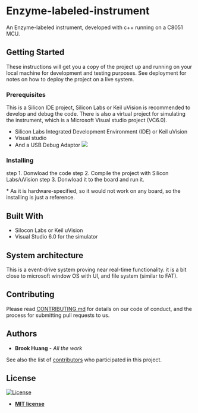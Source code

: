 # Enzyme-labeled-instrument

An Enzyme-labeled instrument, developed with c++ running on a C8051 MCU.

## Getting Started

These instructions will get you a copy of the project up and running on your local machine for development and testing purposes. See deployment for notes on how to deploy the project on a live system.

### Prerequisites

This is a Silicon IDE project, Silicon Labs or Keil uVision is recommended to develop and debug the code. There is also a virtual project for simulating the instrument, which is a Microsoft Visual studio project (VC6.0).

  * Silicon Labs Integrated Development Environment (IDE) or Keil uVision
  * Visual studio
  * And a USB Debug Adaptor ![](https://www.silabs.com/content/usergenerated/asi/cloud/attachments/siliconlabs/en/community/mcu/8-bit/knowledge-base/jcr%3acontent/content/primary/blog/using_the_usb_debug-XeTq/images/8832b5dc-56ac-4f0e-a1d6-d2facba7f010.png)

### Installing

step 1. Donwload the code
step 2. Compile the project with Silicon Labs/uVision
step 3. Donwload it to the board and run it.

\* As it is hardware-specified, so it would not work on any board, so the installing is just a reference.

## Built With

* Silocon Labs or Keil uVision
* Visual Studio 6.0 for the simulator

## System architecture
This is a event-drive system proving near real-time functionality. it is a bit close to microsoft window OS with UI, and file system (similar to FAT).

## Contributing

Please read [CONTRIBUTING.md](https://gist.github.com/PurpleBooth/b24679402957c63ec426) for details on our code of conduct, and the process for submitting pull requests to us.

## Authors

* **Brook Huang** - *All the work*

See also the list of [contributors](https://github.com/Borrk/Enzyme-labeled-instrument.git/contributors) who participated in this project.

## License
[![License](http://img.shields.io/:license-mit-blue.svg?style=flat-square)](http://badges.mit-license.org)

- **[MIT license](http://opensource.org/licenses/mit-license.php)**

